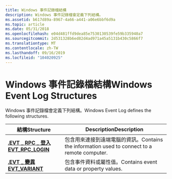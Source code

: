 ```yaml
---
title: Windows 事件記錄檔結構
description: Windows 事件記錄檔會定義下列結構。
ms.assetid: b617d89a-8967-4a66-a441-a06e6bbf6d9a
ms.topic: article
ms.date: 05/31/2018
ms.openlocfilehash: e04d481ffd9dea85e7530130539fe59b335940a7
ms.sourcegitcommit: 2d531328b6ed82d4ad971a45a5131b430c5866f7
ms.translationtype: MT
ms.contentlocale: zh-TW
ms.lasthandoff: 09/16/2019
ms.locfileid: "104020925"
---
```

# <a name="windows-event-log-structures"></a><span data-ttu-id="b95a9-103">Windows 事件記錄檔結構</span><span class="sxs-lookup"><span data-stu-id="b95a9-103">Windows Event Log Structures</span></span>

<span data-ttu-id="b95a9-104">Windows 事件記錄檔會定義下列結構。</span><span class="sxs-lookup"><span data-stu-id="b95a9-104">Windows Event Log defines the following structures.</span></span>



| <span data-ttu-id="b95a9-105">結構</span><span class="sxs-lookup"><span data-stu-id="b95a9-105">Structure</span></span>                                | <span data-ttu-id="b95a9-106">Description</span><span class="sxs-lookup"><span data-stu-id="b95a9-106">Description</span></span>                                                    |
|------------------------------------------|----------------------------------------------------------------|
| [<span data-ttu-id="b95a9-107">**.EVT \_ RPC \_ 登入**</span><span class="sxs-lookup"><span data-stu-id="b95a9-107">**EVT\_RPC\_LOGIN**</span></span>](/windows/desktop/api/WinEvt/ns-winevt-evt_rpc_login) | <span data-ttu-id="b95a9-108">包含用來連接到遠端電腦的資訊。</span><span class="sxs-lookup"><span data-stu-id="b95a9-108">Contains the information used to connect to a remote computer.</span></span> |
| [<span data-ttu-id="b95a9-109">**.EVT \_ 變異**</span><span class="sxs-lookup"><span data-stu-id="b95a9-109">**EVT\_VARIANT**</span></span>](/windows/desktop/api/WinEvt/ns-winevt-evt_variant)      | <span data-ttu-id="b95a9-110">包含事件資料或屬性值。</span><span class="sxs-lookup"><span data-stu-id="b95a9-110">Contains event data or property values.</span></span>                        |



 

 

 





